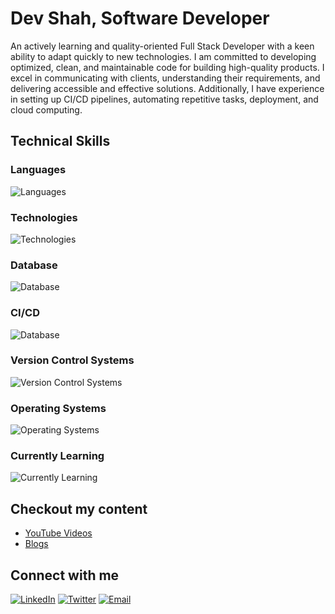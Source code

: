 # Dev Shah, Software Developer

An actively learning and quality-oriented Full Stack Developer with a keen ability to adapt quickly to new technologies. I am committed to developing optimized, clean, and maintainable code for building high-quality products. I excel in communicating with clients, understanding their requirements, and delivering accessible and effective solutions. Additionally, I have experience in setting up CI/CD pipelines, automating repetitive tasks, deployment, and cloud computing.

## Technical Skills

### Languages
![Languages](https://skillicons.dev/icons?i=js,ts,cs,py,java,html,css)

### Technologies
![Technologies](https://skillicons.dev/icons?i=react,nextjs,nodejs,express,nestjs)

### Database
![Database](https://skillicons.dev/icons?i=mongo,postgres,mysql,redis,firebase)

### CI/CD
![Database](https://skillicons.dev/icons?i=jest,githubactions,docker)

### Version Control Systems
![Version Control Systems](https://skillicons.dev/icons?i=git,github)

### Operating Systems
![Operating Systems](https://skillicons.dev/icons?i=linux,windows)

### Currently Learning
![Currently Learning](https://skillicons.dev/icons?i=aws,azure)

## Checkout my content
- [YouTube Videos](https://www.youtube.com/@_devshah)
- [Blogs](https://dev.to/busycaesar)

## Connect with me
[![LinkedIn](https://skillicons.dev/icons?i=linkedin)](https://linkedin.com/in/busycaesar)
[![Twitter](https://skillicons.dev/icons?i=twitter)](https://twitter.com/busycaesar)
[![Email](https://skillicons.dev/icons?i=gmail)](mailto:dev-jshah@outlook.com)
